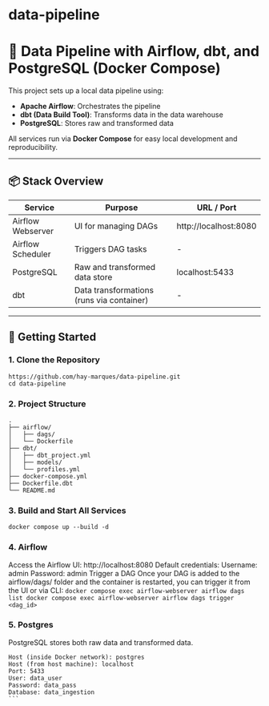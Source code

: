 # data-pipeline

# 🧬 Data Pipeline with Airflow, dbt, and PostgreSQL (Docker Compose)

This project sets up a local data pipeline using:

- **Apache Airflow**: Orchestrates the pipeline
- **dbt (Data Build Tool)**: Transforms data in the data warehouse
- **PostgreSQL**: Stores raw and transformed data

All services run via **Docker Compose** for easy local development and reproducibility.

---

## 📦 Stack Overview

| Service     | Purpose                                 | URL / Port         |
|-------------|------------------------------------------|--------------------|
| Airflow Webserver | UI for managing DAGs               | http://localhost:8080 |
| Airflow Scheduler | Triggers DAG tasks                  | -                  |
| PostgreSQL  | Raw and transformed data store           | localhost:5433     |
| dbt         | Data transformations (runs via container) | -                 |

---

## 🚀 Getting Started

### 1. Clone the Repository

```
https://github.com/hay-marques/data-pipeline.git
cd data-pipeline
```

### 2. Project Structure
```
.
├── airflow/
│   ├── dags/
│   └── Dockerfile
├── dbt/
│   ├── dbt_project.yml
│   ├── models/
│   └── profiles.yml
├── docker-compose.yml
├── Dockerfile.dbt
└── README.md
```

### 3. Build and Start All Services
````
docker compose up --build -d
````

### 4. Airflow
Access the Airflow UI: http://localhost:8080
Default credentials:
    Username: admin
    Password: admin
Trigger a DAG
    Once your DAG is added to the airflow/dags/ folder and the container is restarted, you can trigger it from the UI or via CLI:
    ```
    docker compose exec airflow-webserver airflow dags list
    docker compose exec airflow-webserver airflow dags trigger <dag_id>
    ```

### 5. Postgres
PostgreSQL stores both raw data and transformed data.
````
Host (inside Docker network): postgres
Host (from host machine): localhost
Port: 5433
User: data_user
Password: data_pass
Database: data_ingestion
```
